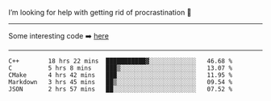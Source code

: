I’m looking for help with getting rid of procrastination 🤔

-----

Some interesting code :arrow_right: [here](https://github.com/zhen8838/playground)

-----

<!--START_SECTION:waka-->
```text
C++        18 hrs 22 mins  ███████████▓░░░░░░░░░░░░░   46.68 % 
C          5 hrs 8 mins    ███▒░░░░░░░░░░░░░░░░░░░░░   13.07 % 
CMake      4 hrs 42 mins   ███░░░░░░░░░░░░░░░░░░░░░░   11.95 % 
Markdown   3 hrs 45 mins   ██▒░░░░░░░░░░░░░░░░░░░░░░   09.54 % 
JSON       2 hrs 57 mins   ██░░░░░░░░░░░░░░░░░░░░░░░   07.52 % 
```
<!--END_SECTION:waka-->

<!--
**zhen8838/zhen8838** is a ✨ _special_ ✨ repository because its `README.md` (this file) appears on your GitHub profile.

Here are some ideas to get you started:

- 🔭 I’m currently working on ...
- 🌱 I’m currently learning ...
- 👯 I’m looking to collaborate on ...
 ...
- 💬 Ask me about ...
- 📫 How to reach me: ...
- 😄 Pronouns: ...
- ⚡ Fun fact: ...
-->
